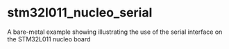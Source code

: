 # stm32l011_nucleo_serial
A bare-metal example showing illustrating the use of the serial interface on the STM32L011 nucleo board

